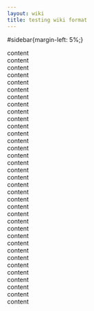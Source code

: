 ```yaml
---
layout: wiki
title: testing wiki format
---
```

<head>
<style>

</style>
  #sidebar{margin-left: 5%;}
</head>

content <br/>
content <br/>
content <br/>
content <br/>
content <br/>
content <br/>
content <br/>
content <br/>
content <br/>
content <br/>
content <br/>
content <br/>
content <br/>
content <br/>
content <br/>
content <br/>
content <br/>
content <br/>
content <br/>
content <br/>
content <br/>
content <br/>
content <br/>
content <br/>
content <br/>
content <br/>
content <br/>
content <br/>
content <br/>
content <br/>
content <br/>
content <br/>
content <br/>
content <br/>
content <br/>
